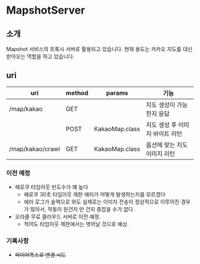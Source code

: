 # MapshotServer
## 소개
Mapshot 서비스의 프록시 서버로 활용되고 있습니다. 현재 용도는 카카오 지도를 대신 받아오는 역할을 하고 있습니다.

## uri
|uri|method|params|기능|
|---|---|--|------|
|/map/kakao|GET||지도 생성이 가능한지 응답|
||POST|KakaoMap.class|지도 생성 후 이미지 바이트 리턴|
|/map/kakao/crawl|GET|KakaoMap.class|옵션에 맞는 지도 이미지 리턴|

### 이전 예정
- 헤로쿠 타임아웃 빈도수가 꽤 높다
    - 헤로쿠 30초 타임아웃 제한 에러가 어떻게 발생하는지를 모르겠다
    - 에러 로그가 슬랙으로 와도 실제로는 이미지 전송이 정상적으로 이루어진 경우가 많아서, 작동이 된건지 만 건지 종잡을 수가 없다.
- 오라클 무료 클라우드 서버로 이전 예정.
    - 적어도 타임아웃 제한에서는 벗어날 것으로 예상.

### 기록사항
- ~~파이어폭스로 변경 시도~~